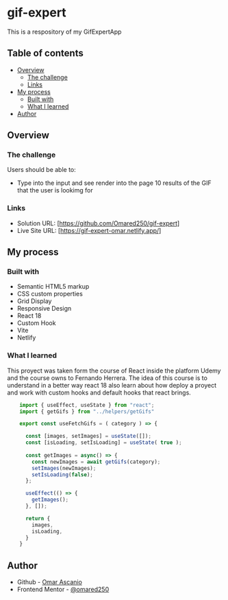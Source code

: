 # gif-expert
This is a respository of my GifExpertApp

## Table of contents

- [Overview](#overview)
  - [The challenge](#the-challenge)
  - [Links](#links)
- [My process](#my-process)
  - [Built with](#built-with)
  - [What I learned](#what-i-learned)
- [Author](#author)

## Overview

### The challenge

Users should be able to:

- Type into the input and see render into the page 10 results of the GIF that the user is lookimg for

### Links

- Solution URL: [https://github.com/Omared250/gif-expert]
- Live Site URL: [https://gif-expert-omar.netlify.app/]

## My process

### Built with

- Semantic HTML5 markup
- CSS custom properties
- Grid Display
- Responsive Design
- React 18
- Custom Hook
- Vite
- Netlify

### What I learned

This proyect was taken form the course of React inside the platform Udemy and the course owns to Fernando Herrera. The idea of this course is 
to understand in a better way react 18 also learn about how deploy a proyect and work with custom hooks and default hooks that react brings.

```js custom hook proud-of-this:
    import { useEffect, useState } from "react";
    import { getGifs } from "../helpers/getGifs"

    export const useFetchGifs = ( category ) => {

      const [images, setImages] = useState([]);
      const [isLoading, setIsLoading] = useState( true );
  
      const getImages = async() => {
        const newImages = await getGifs(category);
        setImages(newImages);
        setIsLoading(false);
      };

      useEffect(() => {
        getImages();
      }, []);

      return {
        images,
        isLoading,
      }
    }
```

## Author

- Github - [Omar Ascanio](https://github.com/Omared250)
- Frontend Mentor - [@omared250](https://www.frontendmentor.io/profile/Omared250)
